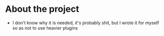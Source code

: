 # About the project
- I don't know why it is needed, it's probably shit, but I wrote it for myself so as not to use heavier plugins
